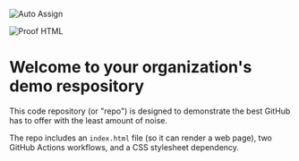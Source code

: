 ![Auto Assign](https://github.com/zFit-in/demo-repository/actions/workflows/auto-assign.yml/badge.svg)

![Proof HTML](https://github.com/zFit-in/demo-repository/actions/workflows/proof-html.yml/badge.svg)

# Welcome to your organization's demo respository
This code repository (or "repo") is designed to demonstrate the best GitHub has to offer with the least amount of noise.

The repo includes an `index.html` file (so it can render a web page), two GitHub Actions workflows, and a CSS stylesheet dependency.
